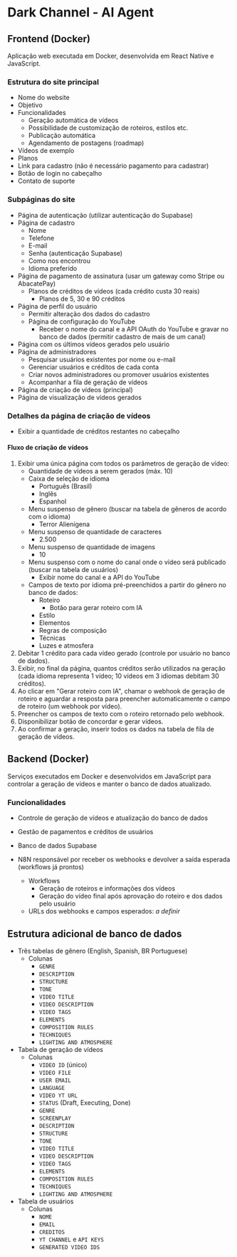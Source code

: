 ﻿# Dark Channel - AI Agent

## Frontend (Docker)

Aplicação web executada em Docker, desenvolvida em React Native e JavaScript.

### Estrutura do site principal
- Nome do website
- Objetivo
- Funcionalidades
  - Geração automática de vídeos
  - Possibilidade de customização de roteiros, estilos etc.
  - Publicação automática
  - Agendamento de postagens (roadmap)
- Vídeos de exemplo
- Planos
- Link para cadastro (não é necessário pagamento para cadastrar)
- Botão de login no cabeçalho
- Contato de suporte

### Subpáginas do site
- Página de autenticação (utilizar autenticação do Supabase)
- Página de cadastro
  - Nome
  - Telefone
  - E-mail
  - Senha (autenticação Supabase)
  - Como nos encontrou
  - Idioma preferido
- Página de pagamento de assinatura (usar um gateway como Stripe ou AbacatePay)
  - Planos de créditos de vídeos (cada crédito custa 30 reais)
    - Planos de 5, 30 e 90 créditos
- Página de perfil do usuário
  - Permitir alteração dos dados do cadastro
  - Página de configuração do YouTube
    - Receber o nome do canal e a API OAuth do YouTube e gravar no banco de dados (permitir cadastro de mais de um canal)
- Página com os últimos vídeos gerados pelo usuário
- Página de administradores
  - Pesquisar usuários existentes por nome ou e-mail
  - Gerenciar usuários e créditos de cada conta
  - Criar novos administradores ou promover usuários existentes
  - Acompanhar a fila de geração de vídeos
- Página de criação de vídeos (principal)
- Página de visualização de vídeos gerados

### Detalhes da página de criação de vídeos
- Exibir a quantidade de créditos restantes no cabeçalho

#### Fluxo de criação de vídeos
1. Exibir uma única página com todos os parâmetros de geração de vídeo:
   - Quantidade de vídeos a serem gerados (máx. 10)
   - Caixa de seleção de idioma
     - Português (Brasil)
     - Inglês
     - Espanhol
   - Menu suspenso de gênero (buscar na tabela de gêneros de acordo com o idioma)
     - Terror Alienígena
   - Menu suspenso de quantidade de caracteres
     - 2.500
   - Menu suspenso de quantidade de imagens
     - 10
   - Menu suspenso com o nome do canal onde o vídeo será publicado (buscar na tabela de usuários)
     - Exibir nome do canal e a API do YouTube
   - Campos de texto por idioma pré-preenchidos a partir do gênero no banco de dados:
     - Roteiro
       - Botão para gerar roteiro com IA
     - Estilo
     - Elementos
     - Regras de composição
     - Técnicas
     - Luzes e atmosfera
2. Debitar 1 crédito para cada vídeo gerado (controle por usuário no banco de dados).
3. Exibir, no final da página, quantos créditos serão utilizados na geração (cada idioma representa 1 vídeo; 10 vídeos em 3 idiomas debitam 30 créditos).
4. Ao clicar em "Gerar roteiro com IA", chamar o webhook de geração de roteiro e aguardar a resposta para preencher automaticamente o campo de roteiro (um webhook por vídeo).
5. Preencher os campos de texto com o roteiro retornado pelo webhook.
6. Disponibilizar botão de concordar e gerar vídeos.
7. Ao confirmar a geração, inserir todos os dados na tabela de fila de geração de vídeos.

## Backend (Docker)

Serviços executados em Docker e desenvolvidos em JavaScript para controlar a geração de vídeos e manter o banco de dados atualizado.

### Funcionalidades
- Controle de geração de vídeos e atualização do banco de dados
- Gestão de pagamentos e créditos de usuários

- Banco de dados Supabase
- N8N responsável por receber os webhooks e devolver a saída esperada (workflows já prontos)
  - Workflows
    - Geração de roteiros e informações dos vídeos
    - Geração do vídeo final após aprovação do roteiro e dos dados pelo usuário
  - URLs dos webhooks e campos esperados: _a definir_

## Estrutura adicional de banco de dados
- Três tabelas de gênero (English, Spanish, BR Portuguese)
  - Colunas
    - `GENRE`
    - `DESCRIPTION`
    - `STRUCTURE`
    - `TONE`
    - `VIDEO TITLE`
    - `VIDEO DESCRIPTION`
    - `VIDEO TAGS`
    - `ELEMENTS`
    - `COMPOSITION RULES`
    - `TECHNIQUES`
    - `LIGHTING AND ATMOSPHERE`
- Tabela de geração de vídeos
  - Colunas
    - `VIDEO ID` (único)
    - `VIDEO FILE`
    - `USER EMAIL`
    - `LANGUAGE`
    - `VIDEO YT URL`
    - `STATUS` (Draft, Executing, Done)
    - `GENRE`
    - `SCREENPLAY`
    - `DESCRIPTION`
    - `STRUCTURE`
    - `TONE`
    - `VIDEO TITLE`
    - `VIDEO DESCRIPTION`
    - `VIDEO TAGS`
    - `ELEMENTS`
    - `COMPOSITION RULES`
    - `TECHNIQUES`
    - `LIGHTING AND ATMOSPHERE`
- Tabela de usuários
  - Colunas
    - `NOME`
    - `EMAIL`
    - `CREDITOS`
    - `YT CHANNEL` e `API KEYS`
    - `GENERATED VIDEO IDS`
